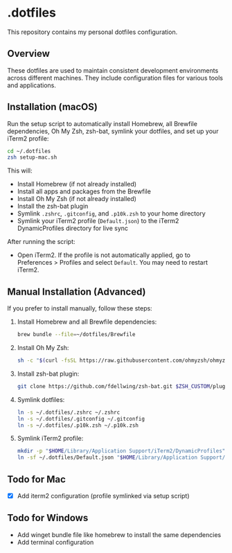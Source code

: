 # .dotfiles

This repository contains my personal dotfiles configuration.

## Overview

These dotfiles are used to maintain consistent development environments across different machines. They include configuration files for various tools and applications.

## Installation (macOS)

Run the setup script to automatically install Homebrew, all Brewfile dependencies, Oh My Zsh, zsh-bat, symlink your dotfiles, and set up your iTerm2 profile:

```zsh
cd ~/.dotfiles
zsh setup-mac.sh
```

This will:

- Install Homebrew (if not already installed)
- Install all apps and packages from the Brewfile
- Install Oh My Zsh (if not already installed)
- Install the zsh-bat plugin
- Symlink `.zshrc`, `.gitconfig`, and `.p10k.zsh` to your home directory
- Symlink your iTerm2 profile (`Default.json`) to the iTerm2 DynamicProfiles directory for live sync

After running the script:

- Open iTerm2. If the profile is not automatically applied, go to Preferences > Profiles and select `Default`. You may need to restart iTerm2.

## Manual Installation (Advanced)

If you prefer to install manually, follow these steps:

1. Install Homebrew and all Brewfile dependencies:
   ```zsh
   brew bundle --file=~/dotfiles/Brewfile
   ```
2. Install Oh My Zsh:
   ```zsh
   sh -c "$(curl -fsSL https://raw.githubusercontent.com/ohmyzsh/ohmyzsh/master/tools/install.sh)"
   ```
3. Install zsh-bat plugin:
   ```zsh
   git clone https://github.com/fdellwing/zsh-bat.git $ZSH_CUSTOM/plugins/zsh-bat
   ```
4. Symlink dotfiles:
   ```zsh
   ln -s ~/.dotfiles/.zshrc ~/.zshrc
   ln -s ~/.dotfiles/.gitconfig ~/.gitconfig
   ln -s ~/.dotfiles/.p10k.zsh ~/.p10k.zsh
   ```
5. Symlink iTerm2 profile:
   ```zsh
   mkdir -p "$HOME/Library/Application Support/iTerm2/DynamicProfiles"
   ln -sf ~/.dotfiles/Default.json "$HOME/Library/Application Support/iTerm2/DynamicProfiles/Default.json"
   ```

## Todo for Mac

- [x] Add iterm2 configuration (profile symlinked via setup script)

## Todo for Windows

- Add winget bundle file like homebrew to install the same dependencies
- Add terminal configuration
